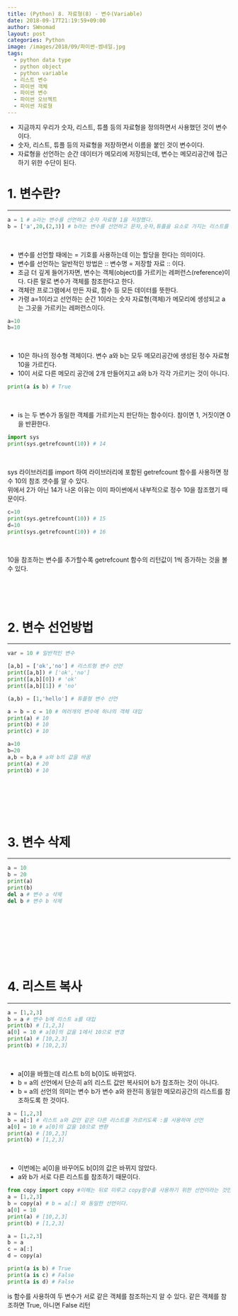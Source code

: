 ```yaml
---
title: (Python) 8. 자료형(8) - 변수(Variable)
date: 2018-09-17T21:19:59+09:00
author: SWnomad
layout: post
categories: Python
image: /images/2018/09/파이썬-썸네일.jpg
tags:
  - python data type
  - python object
  - python variable
  - 리스트 변수
  - 파이썬 객체
  - 파이썬 변수
  - 파이썬 오브젝트
  - 파이썬 자료형
---
```

  * 지금까지 우리가 숫자, 리스트, 튜플 등의 자료형을 정의하면서 사용했던 것이 변수이다.
  * 숫자, 리스트, 튜플 등의 자료형을 저장하면서 이름을 붙인 것이 변수이다.
  * 자료형을 선언하는 순간 데이터가 메모리에 저장되는데, 변수는 메모리공간에 접근하기 위한 수단이 된다.

# 1. 변수란?

* * *



~~~ python
a = 1 # a라는 변수를 선언하고 숫자 자료형 1을 저장했다.
b = ['a',20,(2,3)] # b라는 변수를 선언하고 문자,숫자,튜플을 요소로 가지는 리스트를 저장했다.
~~~

&nbsp;

  * 변수를 선언할 때에는 = 기호를 사용하는데 이는 할당을 한다는 의미이다.
  * 변수를 선언하는 일반적인 방법은 :: 변수명 = 저장할 자료 :: 이다.
  * 조금 더 깊게 들어가자면, 변수는 객체(object)를 가르키는 레퍼런스(reference)이다. 다른 말로 변수가 객체를 참조한다고 한다.
  * 객체란 프로그램에서 만든 자료, 함수 등 모든 데이터를 뜻한다.
  * 가령 a=1이라고 선언하는 순간 1이라는 숫자 자료형(객체)가 메모리에 생성되고 a는 그곳을 가르키는 레퍼런스이다.



~~~ python
a=10
b=10
~~~

&nbsp;

  * 10은 하나의 정수형 객체이다. 변수 a와 b는 모두 메모리공간에 생성된 정수 자료형 10을 가르킨다.
  * 10이 서로 다른 메모리 공간에 2개 만들어지고 a와 b가 각각 가르키는 것이 아니다.



~~~ python
print(a is b) # True
~~~

&nbsp;

  * is 는 두 변수가 동일한 객체를 가르키는지 판단하는 함수이다. 참이면 1, 거짓이면 0을 반환한다.



~~~ python
import sys
print(sys.getrefcount(10)) # 14
~~~

&nbsp;

sys 라이브러리를 import 하여 라이브러리에 포함된 getrefcount 함수를 사용하면 정수 10의 참조 갯수를 알 수 있다.  
위에서 2가 아닌 14가 나온 이유는 이미 파이썬에서 내부적으로 정수 10을 참조했기 때문이다.



~~~ python
c=10
print(sys.getrefcount(10)) # 15
d=10
print(sys.getrefcount(10)) # 16
~~~

&nbsp;

10을 참조하는 변수를 추가할수록 getrefcount 함수의 리턴값이 1씩 증가하는 것을 볼 수 있다.

&nbsp;

&nbsp;

# 2. 변수 선언방법

* * *



~~~ python
var = 10 # 일반적인 변수

[a,b] = ['ok','no'] # 리스트형 변수 선언
print([a,b]) # ['ok','no']
print([a,b][0]) # 'ok'
print([a,b][1]) # 'no'

(a,b) = [1,'hello'] # 튜플형 변수 선언

a = b = c = 10 # 여러개의 변수에 하나의 객체 대입
print(a) # 10
print(b) # 10
print(c) # 10

a=10
b=20
a,b = b,a # a와 b의 값을 바꿈
print(a) # 20
print(b) # 10
~~~

&nbsp;

&nbsp;

&nbsp;

# 3. 변수 삭제

* * *



~~~ python
a = 10
b = 20
print(a)
print(b)
del a # 변수 a 삭제
del b # 변수 b 삭제
~~~

&nbsp;

&nbsp;

&nbsp;

&nbsp;

# 4. 리스트 복사

* * *



~~~ python
a = [1,2,3]
b = a # 변수 b에 리스트 a를 대입
print(b) # [1,2,3]
a[0] = 10 # a[0]의 값을 1에서 10으로 변경
print(a) # [10,2,3]
print(b) # [10,2,3]
~~~

&nbsp;

  * a[0]을 바꿨는데 리스트 b의 b[0]도 바뀌었다.
  * b = a의 선언에서 단순히 a의 리스트 값만 복사되어 b가 참조하는 것이 아니다.
  * b = a의 선언의 의미는 변수 b가 변수 a와 완전히 동일한 메모리공간의 리스트를 참조하도록 한 것이다.



~~~ python
a = [1,2,3]
b = a[:] # 리스트 a와 값만 같은 다른 리스트를 가르키도록 :를 사용하여 선언
a[0] = 10 # a[0]의 값을 10으로 변환
print(a) # [10,2,3]
print(b) # [1,2,3]
~~~

&nbsp;

  * 이번에는 a[0]을 바꾸어도 b[0]의 값은 바뀌지 않았다.
  * a와 b가 서로 다른 리스트를 참조하기 때문이다.



~~~ python
from copy import copy #이해는 뒤로 미루고 copy함수를 사용하기 위한 선언이라는 것만 알아두자.
a = [1,2,3]
b = copy(a) # b = a[:] 와 동일한 선언이다.
a[0] = 10
print(a) # [10,2,3]
print(b) # [1,2,3]

a = [1,2,3]
b = a
c = a[:]
d = copy(a)

print(a is b) # True
print(a is c) # False
print(a is d) # False
~~~



is 함수를 사용하여 두 변수가 서로 같은 객체를 참조하는지 알 수 있다. 같은 객체를 참조하면 True, 아니면 False 리턴